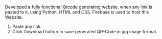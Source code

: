 Developed a fully functional Qrcode generating website, when any link is pasted to it, using Python, HTML and CSS.
Firebase is used to host this Website.

1. Paste any link.
2. Click Download button to save generated QR-Code in jpg image format.
   
